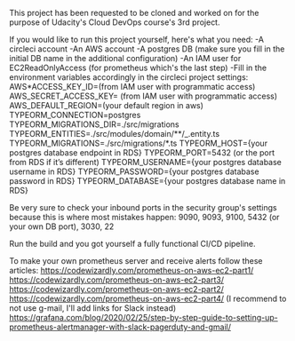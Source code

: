 This project has been requested to be cloned and worked on for the purpose of Udacity's Cloud DevOps course's 3rd project.

If you would like to run this project yourself, here's what you need:
-A circleci account
-An AWS account
-A postgres DB (make sure you fill in the initial DB name in the additional configuration)
-An IAM user for EC2ReadOnlyAccess (for prometheus which's the last step)
-Fill in the environment variables accordingly in the circleci project settings:
AWS\*ACCESS_KEY_ID=(from IAM user with programmatic access)
AWS_SECRET_ACCESS_KEY= (from IAM user with programmatic access)
AWS_DEFAULT_REGION=(your default region in aws)
TYPEORM_CONNECTION=postgres
TYPEORM_MIGRATIONS_DIR=./src/migrations
TYPEORM_ENTITIES=./src/modules/domain/\*\*/\_.entity.ts
TYPEORM_MIGRATIONS=./src/migrations/\*.ts
TYPEORM_HOST={your postgres database endpoint in RDS}
TYPEORM_PORT=5432 (or the port from RDS if it’s different)
TYPEORM_USERNAME={your postgres database username in RDS}
TYPEORM_PASSWORD={your postgres database password in RDS}
TYPEORM_DATABASE={your postgres database name in RDS}

Be very sure to check your inbound ports in the security group's settings because this is where most mistakes happen:
9090, 9093, 9100, 5432 (or your own DB port), 3030, 22

Run the build and you got yourself a fully functional CI/CD pipeline.

To make your own prometheus server and receive alerts follow these articles:
https://codewizardly.com/prometheus-on-aws-ec2-part1/
https://codewizardly.com/prometheus-on-aws-ec2-part3/
https://codewizardly.com/prometheus-on-aws-ec2-part2/
https://codewizardly.com/prometheus-on-aws-ec2-part4/
(I recommend to not use g-mail, I'll add links for Slack instead)
https://grafana.com/blog/2020/02/25/step-by-step-guide-to-setting-up-prometheus-alertmanager-with-slack-pagerduty-and-gmail/
